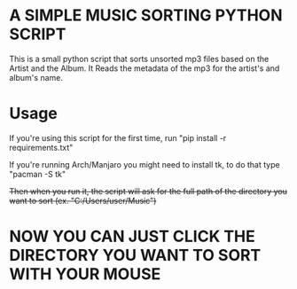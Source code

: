 # A SIMPLE MUSIC SORTING PYTHON SCRIPT

This is a small python script that sorts unsorted mp3 files based on the Artist and the Album.
It Reads the metadata of the mp3 for the artist's and album's name.
# Usage
If you're using this script for the first time, run "pip install -r requirements.txt"

If you're running Arch/Manjaro you might need to install tk, to do that type "pacman -S tk"

~~Then when you run it, the script will ask for the full path of the directory you want to sort (ex. "C:/Users/user/Music")~~

# NOW YOU CAN JUST CLICK THE DIRECTORY YOU WANT TO SORT WITH YOUR MOUSE

